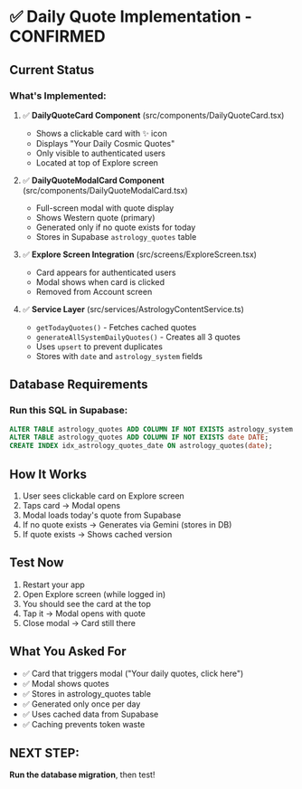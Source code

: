 # ✅ Daily Quote Implementation - CONFIRMED

## Current Status

### What's Implemented:

1. ✅ **DailyQuoteCard Component** (src/components/DailyQuoteCard.tsx)
   - Shows a clickable card with ✨ icon
   - Displays "Your Daily Cosmic Quotes"
   - Only visible to authenticated users
   - Located at top of Explore screen

2. ✅ **DailyQuoteModalCard Component** (src/components/DailyQuoteModalCard.tsx)
   - Full-screen modal with quote display
   - Shows Western quote (primary)
   - Generated only if no quote exists for today
   - Stores in Supabase `astrology_quotes` table

3. ✅ **Explore Screen Integration** (src/screens/ExploreScreen.tsx)
   - Card appears for authenticated users
   - Modal shows when card is clicked
   - Removed from Account screen

4. ✅ **Service Layer** (src/services/AstrologyContentService.ts)
   - `getTodayQuotes()` - Fetches cached quotes
   - `generateAllSystemDailyQuotes()` - Creates all 3 quotes
   - Uses `upsert` to prevent duplicates
   - Stores with `date` and `astrology_system` fields

## Database Requirements

### Run this SQL in Supabase:
```sql
ALTER TABLE astrology_quotes ADD COLUMN IF NOT EXISTS astrology_system VARCHAR(20);
ALTER TABLE astrology_quotes ADD COLUMN IF NOT EXISTS date DATE;
CREATE INDEX idx_astrology_quotes_date ON astrology_quotes(date);
```

## How It Works

1. User sees clickable card on Explore screen
2. Taps card → Modal opens
3. Modal loads today's quote from Supabase
4. If no quote exists → Generates via Gemini (stores in DB)
5. If quote exists → Shows cached version

## Test Now

1. Restart your app
2. Open Explore screen (while logged in)
3. You should see the card at the top
4. Tap it → Modal opens with quote
5. Close modal → Card still there

## What You Asked For

- ✅ Card that triggers modal ("Your daily quotes, click here")
- ✅ Modal shows quotes
- ✅ Stores in astrology_quotes table
- ✅ Generated only once per day
- ✅ Uses cached data from Supabase
- ✅ Caching prevents token waste

## NEXT STEP:
**Run the database migration**, then test!
